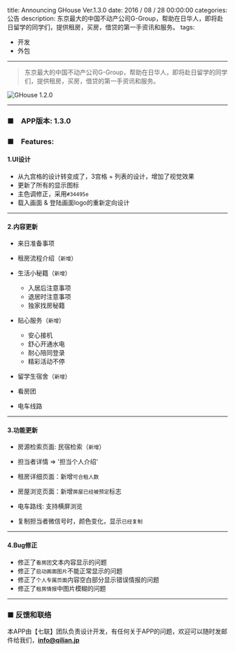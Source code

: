 title: Announcing GHouse Ver.1.3.0
date: 2016 / 08 / 28 00:00:00
categories: 公告
description: 东京最大的中国不动产公司G-Group，帮助在日华人，即将赴日留学的同学们，提供租房，买房，借贷的第一手资讯和服务。
tags:
- 开发
- 外包

---

> 东京最大的中国不动产公司G-Group，帮助在日华人，即将赴日留学的同学们，提供租房，买房，借贷的第一手资讯和服务。

![GHouse 1.2.0](http://qilian.jp/image/GHouse_130_20160828.png)

---

### ■　APP版本: 1.3.0

### ■　Features:

#### 1.UI设计

- 从九宫格的设计转变成了，3宫格 + 列表的设计，增加了视觉效果
- 更新了所有的显示图标
- 主色调修正，采用`#34495e`
- 载入画面 & 登陆画面logo的重新定向设计

---

#### 2.内容更新

- 来日准备事项

- 租房流程介绍（`新增`）

- 生活小秘籍（`新增`）
	- 入居后注意事项
	- 退居时注意事项
	- 独家找房秘籍

- 贴心服务（`新增`）
	- 安心接机
	- 舒心开通水电
	- 耐心陪同登录
	- 精彩活动不停

- 留学生宿舍（`新增`）

- 看房团

- 电车线路

---

#### 3.功能更新

- 房源检索页面: 民宿检索（`新增`） 	
- 担当者详情 => '担当个人介绍'


- 租房详细页面：新增`可合租人数`
- 房屋浏览页面：新增`房屋已经被预定`标志
- 电车路线: 支持横屏浏览
- 复制担当者微信号时，颜色变化，显示`已经复制`

---

#### 4.Bug修正

- 修正了`看房团`文本内容显示的问题
- 修正了`启动画面图片`不能正常显示的问题
- 修正了`个人专属页面`内容空白部分显示错误情报的问题
- 修正了`租房情报`中图片模糊的问题

---

### ■ 反馈和联络

本APP由【七联】团队负责设计开发，有任何关于APP的问题，欢迎可以随时发邮件给我们，**info@qilian.jp**